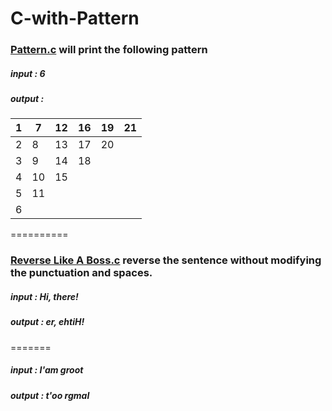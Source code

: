# C-with-Pattern
### [Pattern.c](https://github.com/vel-jack/C/blob/master/pattern.c) will print the following pattern
##### input : 6
##### output :
| 1 | 7  | 12 | 16 | 19 | 21 |
|---|----|----|----|----|----|
| 2 | 8  | 13 | 17 | 20 |    |
| 3 | 9  | 14 | 18 |    |    |
| 4 | 10 | 15 |    |    |    |
| 5 | 11 |    |    |    |    |
| 6 |    |    |    |    |    |

==========
### [Reverse Like A Boss.c](https://github.com/vel-jack/C/blob/master/Reverse%20Like%20A%20Boss.c) reverse the sentence without modifying the punctuation and spaces.

##### input  : Hi, there!
##### output : er, ehtiH!
=======
##### input  : I'am groot
##### output : t'oo rgmaI
